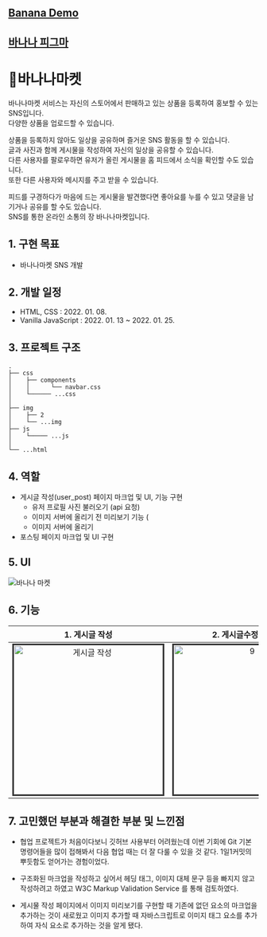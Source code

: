 ## [Banana Demo](https://scato3.github.io/BANANAMARKET/)

## [바나나 피그마](https://www.figma.com/file/R69gRlt5uLIhwZvkyPZWHy/%EB%B0%94%EB%82%98%EB%82%98%EB%A7%88%EC%BC%93?node-id=0%3A1)

# 🍌바나나마켓

바나나마켓 서비스는 자신의 스토어에서 판매하고 있는 상품을 등록하여 홍보할 수 있는 SNS입니다. <br>다양한 상품을 업로드할 수 있습니다.

상품을 등록하지 않아도 일상을 공유하며 즐거운 SNS 활동을 할 수 있습니다. <br>글과 사진과 함께 게시물을 작성하여 자신의 일상을 공유할 수 있습니다. <br>다른 사용자를 팔로우하면 유저가 올린 게시물을 홈 피드에서 소식을 확인할 수도 있습니다. <br>또한 다른 사용자와 메시지를 주고 받을 수 있습니다.

피드를 구경하다가 마음에 드는 게시물을 발견했다면 좋아요를 누를 수 있고 댓글을 남기거나 공유를 할 수도 있습니다.<br>
SNS를 통한 온라인 소통의 장 바나나마켓입니다.


## 1. 구현 목표

-   바나나마켓 SNS 개발

## 2. 개발 일정

-   HTML, CSS : 2022. 01. 08.
-   Vanilla JavaScript : 2022. 01. 13 ~ 2022. 01. 25.

## 3. 프로젝트 구조

```
.
├── css
│    ├── components
│    │      └── navbar.css
│    └────── ...css
│
├── img
│    ├── 2
│    └── ...img
├── js
│    └───── ...js
│
└── ...html
```

## 4. 역할

-   게시글 작성(user_post) 페이지 마크업 및 UI, 기능 구현
    -   유저 프로필 사진 불러오기 (api 요청)
    -   이미지 서버에 올리기 전 미리보기 기능 (
    -   이미지 서버에 올리기
-   포스팅 페이지 마크업 및 UI 구현

## 5. UI

<img src="https://github.com/scato3/BANANAMARKET/blob/main/img/entire_img.png?raw=true" alt="바나나 마켓"/>
<br/>

## 6. 기능

|                                           1. 게시글 작성                                        |                                         2. 게시글수정 및 삭제                                       |
| :--------------------------------------------------------------------------------------------: | :-----------------------------------------------------------------------------------------: |
|     <img src="img/gif/6_upload.gif" alt= "게시글 작성" style="border: 3px solid #333; width:300px;">     |    <img src="img/gif/9_editpost.gif" alt= "9" style="border: 3px solid #333; width:300px;">     |


## 7. 고민했던 부분과 해결한 부분 및 느낀점

-   협업 프로젝트가 처음이다보니 깃허브 사용부터 어려웠는데 이번 기회에 Git 기본 명령어들을 많이 접해봐서 다음 협업 때는 더 잘 다룰 수 있을 것 같다. 1일1커밋의 뿌듯함도 얻어가는 경험이었다.

-   구조화된 마크업을 작성하고 싶어서 헤딩 태그, 이미지 대체 문구 등을 빠지지 않고 작성하려고 하였고 W3C Markup Validation Service 를 통해 검토하였다.

-   게시물 작성 페이지에서 이미지 미리보기를 구현할 때 기존에 없던 요소의 마크업을 추가하는 것이 새로웠고 이미지 추가할 때 자바스크립트로 이미지 태그 요소를 추가하여 자식 요소로 추가하는 것을 알게 됐다.
